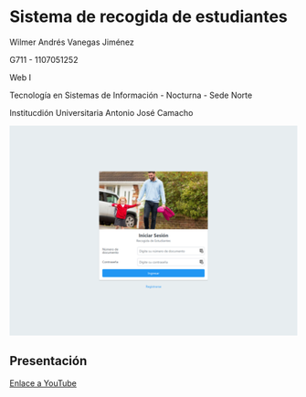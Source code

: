 # Sistema de recogida de estudiantes

Wilmer Andrés Vanegas Jiménez

G711 - 1107051252

Web I

Tecnología en Sistemas de Información - Nocturna - Sede Norte

Institucdión Universitaria Antonio José Camacho

![screenshot.png](https://github.com/angeldeejay/SchoolPickup/blob/master/screenshot.png?raw=true "Captura de pantalla")

## Presentación
[Enlace a YouTube](https://youtu.be/5rewxYp1DF4)
